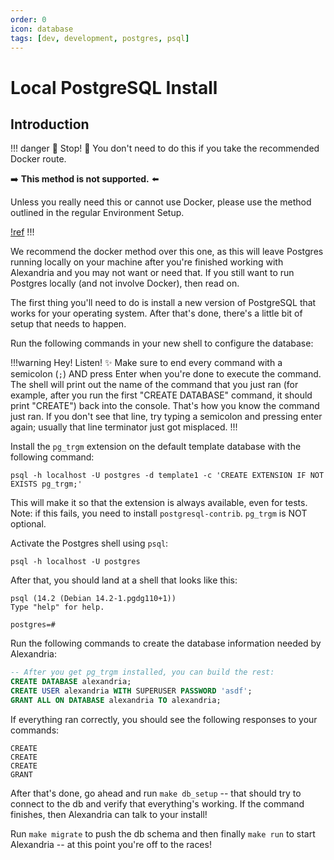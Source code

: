 ```yaml
---
order: 0
icon: database
tags: [dev, development, postgres, psql]
---
```


# Local PostgreSQL Install

## Introduction

!!! danger :rotating_light: Stop! :rotating_light:
You don't need to do this if you take the recommended Docker route.

:arrow_right: **This method is not supported.** :arrow_left: 

Unless you really need this or cannot use Docker, please use the method outlined in the regular Environment Setup.

[!ref](environment_setup.md)
!!!

We recommend the docker method over this one, as this will leave Postgres running locally on your machine after you're finished working with Alexandria and you may not want or need that. If you still want to run Postgres locally (and not involve Docker), then read on.

The first thing you'll need to do is install a new version of PostgreSQL that works for your operating system. After that's done, there's a little bit of setup that needs to happen.

Run the following commands in your new shell to configure the database:

!!!warning Hey! Listen! :sparkles:
Make sure to end every command with a semicolon (`;`) AND press Enter when you're done to execute the command. The shell will print out the name of the command that you just ran (for example, after you run the first "CREATE DATABASE" command, it should print "CREATE") back into the console. That's how you know the command just ran. If you don't see that line, try typing a semicolon and pressing enter again; usually that line terminator just got misplaced.
!!!

Install the `pg_trgm` extension on the default template database with the following command:

```shell
psql -h localhost -U postgres -d template1 -c 'CREATE EXTENSION IF NOT EXISTS pg_trgm;'
```

This will make it so that the extension is always available, even for tests. Note: if this fails, you need to install `postgresql-contrib`. `pg_trgm` is NOT optional.

Activate the Postgres shell using `psql`:

```shell
psql -h localhost -U postgres
```

After that, you should land at a shell that looks like this:

```
psql (14.2 (Debian 14.2-1.pgdg110+1))
Type "help" for help.

postgres=#
```

Run the following commands to create the database information needed by Alexandria:

```sql
-- After you get pg_trgm installed, you can build the rest:
CREATE DATABASE alexandria;
CREATE USER alexandria WITH SUPERUSER PASSWORD 'asdf';
GRANT ALL ON DATABASE alexandria TO alexandria;
```

If everything ran correctly, you should see the following responses to your commands:

```shell
CREATE
CREATE
CREATE
GRANT
```

After that's done, go ahead and run `make db_setup` -- that should try to connect to the db and verify that everything's working. If the command finishes, then Alexandria can talk to your install!

Run `make migrate` to push the db schema and then finally `make run` to start Alexandria -- at this point you're off to the races!
